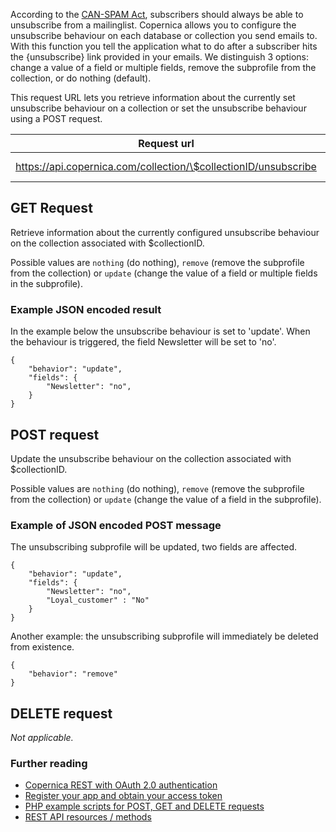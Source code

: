 According to the [CAN-SPAM
Act](http://www.business.ftc.gov/documents/bus61-can-spam-act-compliance-guide-business),
subscribers should always be able to unsubscribe from a mailinglist.
Copernica allows you to configure the unsubscribe behaviour on each
database or collection you send emails to. With this function you tell
the application what to do after a subscriber hits the {unsubscribe}
link provided in your emails. We distinguish 3 options: change a value
of a field or multiple fields, remove the subprofile from the
collection, or do nothing (default).

This request URL lets you retrieve information about the currently set
unsubscribe behaviour on a collection or set the unsubscribe behaviour
using a POST request.

| Request url | Methods | Parameters |
| --- | --- | --- |
| https://api.copernica.com/collection/\$collectionID/unsubscribe | GET, POST | none |

GET Request
-----------

Retrieve information about the currently configured unsubscribe
behaviour on the collection associated with \$collectionID.

Possible values are `nothing` (do nothing), `remove` (remove the
subprofile from the collection) or `update` (change the value of a field
or multiple fields in the subprofile).

### Example JSON encoded result

In the example below the unsubscribe behaviour is set to 'update'. When
the behaviour is triggered, the field Newsletter will be set to 'no'.

```
{
    "behavior": "update",
    "fields": {
        "Newsletter": "no",
    }
}
```

POST request
------------

Update the unsubscribe behaviour on the collection associated with
\$collectionID.

Possible values are `nothing` (do nothing), `remove` (remove the
subprofile from the collection) or `update` (change the value of a field
in the subprofile).

### Example of JSON encoded POST message

The unsubscribing subprofile will be updated, two fields are affected.

```
{
    "behavior": "update",
    "fields": {
        "Newsletter": "no",
        "Loyal_customer" : "No"
    }
}
```

Another example: the unsubscribing subprofile will immediately be
deleted from existence.

```
{
    "behavior": "remove"
}
```

DELETE request
--------------

*Not applicable.*

### Further reading

-   [Copernica REST with OAuth 2.0
    authentication](./setting-up-copernica-rest-service.md)
-   [Register your app and obtain your access
    token](./register-your-app-on-copernica-com.md)
-   [PHP example scripts for POST, GET and DELETE
    requests](./example-get-post-and-delete-requests.md)
-   [REST API resources / methods](./the-copernica-rest-api.md)

